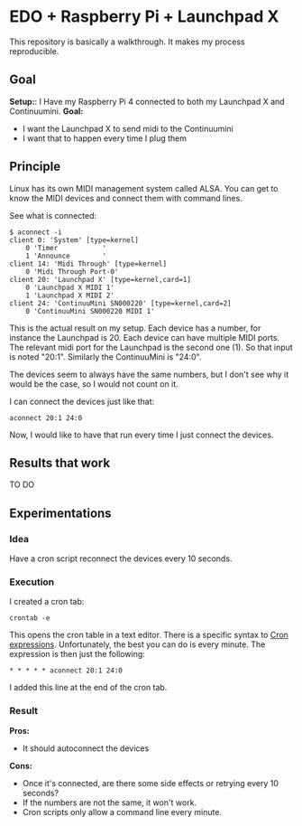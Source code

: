 # EDO + Raspberry Pi + Launchpad X

This repository is basically a walkthrough. It makes my process reproducible.

## Goal
**Setup:**: I Have my Raspberry Pi 4 connected to both my Launchpad X and Continuumini.
**Goal:**
* I want the Launchpad X to send midi to the Continuumini
* I want that to happen every time I plug them

## Principle
Linux has its own MIDI management system called ALSA.
You can get to know the MIDI devices and connect them with command lines.

See what is connected:
```
$ aconnect -i
client 0: 'System' [type=kernel]
    0 'Timer           '
    1 'Announce        '
client 14: 'Midi Through' [type=kernel]
    0 'Midi Through Port-0'
client 20: 'Launchpad X' [type=kernel,card=1]
    0 'Launchpad X MIDI 1'
    1 'Launchpad X MIDI 2'
client 24: 'ContinuuMini SN000220' [type=kernel,card=2]
    0 'ContinuuMini SN000220 MIDI 1'
```
This is the actual result on my setup. Each device has a number, for instance the Launchpad is 20.
Each device can have multiple MIDI ports. The relevant midi port for the Launchpad is the second one (1).
So that input is noted "20:1". Similarly the ContinuuMini is "24:0".

The devices seem to always have the same numbers, but I don't see why it would be the case, so I would not count on it.

I can connect the devices just like that:
```
aconnect 20:1 24:0
```

Now, I would like to have that run every time I just connect the devices.

## Results that work
TO DO

## Experimentations
### Idea
Have a cron script reconnect the devices every 10 seconds.

### Execution
I created a cron tab:
```
crontab -e
```
This opens the cron table in a text editor.
There is a specific syntax to [Cron expressions](https://en.wikipedia.org/wiki/Cron#CRON_expression).
Unfortunately, the best you can do is every minute.
The expression is then just the following:
```
* * * * * aconnect 20:1 24:0
```
I added this line at the end of the cron tab.

### Result

**Pros:**
* It should autoconnect the devices

**Cons:**
* Once it's connected, are there some side effects or retrying every 10 seconds?
* If the numbers are not the same, it won't work.
* Cron scripts only allow a command line every minute.
